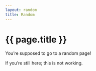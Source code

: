 ```yaml
---
layout: random
title: Random
---
```


# {{ page.title }}

You’re supposed to go to a random page!

If you’re still here; this is not working.